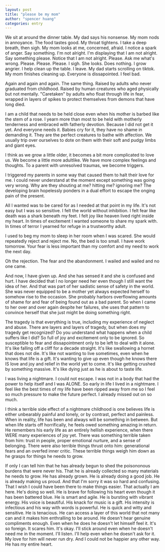 ```yaml
---
layout: post
title: "please be my mom"
author: "spencer huang"
categories: entry
---
```


We sit at around the dinner table. My dad says his nonsense. My mom nods in annoyance. The food tastes good. My throat tightens. I take a deep breath, then sigh. My mom looks at me, concerned, afraid. I notice a spark of anger. Say something. I'm not alright. I'm displaying that I am not alright. Say something please. Notice that I am not alright. Please. Ask me what's wrong. Please. Please. Please. I sigh. She looks. Does nothing. I grow angrier. I help clean up the table. I leave. My dad starts scrolling on tiktok. My mom finishes cleaning up. Everyone is dissapointed. I feel bad. 

Again and again and again. The same thing. Raised by adults who never graduated from childhood. Raised by human creatures who aged physically but not mentally. "Caretaken" by adults who float through life in fear, wrapped in layers of spikes to protect themselves from demons that have long died. 

I am a child that needs to be held close even when his mother is barbed like the stem of a rose. I yearn more than most to be held with motherly tenderness and embraced with fatherly devotion. Because I did not get it yet. And everyone needs it. Babies cry for it, they have no shame in demanding it. They are the perfect creatures to bathe with affection. We usually trip over ourselves to dote on them with their soft and pudgy limbs and giant eyes. 

I think as we grow a little older, it becomes a bit more complicated to love us. We become a little more adultlike. We have more complex feelings and thoughts. To a parent with unresolved traumas, we become triggers. 

I triggered my parents in some way that caused them to halt their love for me. I could never understand at the moment except something was going very wrong. Why are they shouting at me? hitting me? ignoring me? The developing brain hopelessly ponders in a dual effort to escape the onging pain of the present. 

All I wanted was to be cared for as I needed at that point in my life. It's not easy but I was so sensitive. I felt the world without inhibition. I felt fear like death was a shark beneath my feet. I felt joy like heaven lived right inside my heart. In times of excitement I wanted someone to share my spark with. In times of terror I yearned for refuge in a trustworthy adult. 

I used to beg my mom to sleep in her room when I was scared. She would repeatedly reject and reject me. No, the bed is too small. I have work tomorrow. Your fear is less important than my comfort and my need to work the next day. 

Oh the rejection. The fear and the abandonment. I wailed and wailed and no one came. 

And now, I have given up. And she has sensed it and she is confused and hurt. I have decided that I no longer need her even though I still want the idea of her. And that was part of her sadistic sense of safety in the world. She was never equipped to be a mother yet always expected herself to somehow rise to the occasion. She probably harbors overflowing amounts of shame for and fear of being found out as a bad parent. So when I came to her over and over again despite her failures, she uses that pattern to convince herself that she just might be doing something right.

The tragedy is that everything is true, including my experience of neglect and abuse. There are layers and layers of tragedy, but when does my tragedy get recognized? Do you understand what happens when a child suffers like I did? So full of joy and excitement only to be ignored. So susceptible to fear and dissapointment only to be left to deal with it alone. It's like falling off a cliff for a decade straight. It's like swallowing a hornet that does not die. It's like not wanting to live sometimes, even when he knows that life is a gift. It's wanting to give up even though he knows there IS love and joy and relief in the world yet to come. It's like getting crushed by something massive. It's like dying just as he is about to taste life. 

I was living a nightmare. I could not escape. I was not in a body that had the power to help itself and I was ALONE. So early in life I lived in a nightmare. I feel like the best times of my life have been ripped away from me so I feel so much pressure to make the future perfect. I already missed out on so much. 

I think a terrible side effect of a nightmare childhood is one believes life is either unbearably painful and lonely, or by contrast, perfect and painless. When in reality, life has been and always will be something in between. But when life starts off horrifically, he feels owed something amazing in return. He remembers his early life as an entirely hellish experience, when there WERE many experiences of joy yet. There was something terrible taken from him: trust in people, proper emotional nurture, and a sense of belonging. There were also terrible things thrust onto him: generational fears and an overfed inner critic. These terrible things weigh him down as he grasps for things he needs to grow. 

If only I can tell him that he has already begun to shed the poisononous burdens that were never his. That he is already collected so many materials he needs to grow. He has already grown. He is already doing a good job. He is already making us proud. And that I'm sorry it was so hard and confusing. That I wish I could have been there to make things easier. That actually I am here. He's doing so well. He is brave for following his heart even though it has been battered blue. He is smart and agile. He is bursting with vibrant energy. His voice is beautiful. His knack for music is a gift. His intensity is infectious and his way with words is powerful. He is quick and witty and sensitive. He is tenacious. He can access a layer of this world that not many can and it makes him enthralling to be around. He doesn't hear genuine compliments enough. Even when he does he doesn't let himself feel it. It's so foreign. It scares him. It's okay. I'll stick around even when he doesn't need me in the moment. I'll listen. I'll help even when he doesn't ask for it. My love for him will never run dry. And I could not be happier any other way. He has my entire heart.